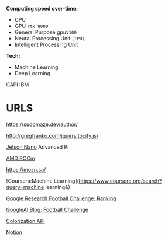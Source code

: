 **Computing speed over-time:**

- CPU
- GPU `rtx 8000`
- General Purpose gpu`V100`
- Neural Processing Unit    `(TPU)`
- Intelligent Processing Unit



**Tech:**

- Machine Learning
- Deep Learning

CAPI IBM

# URLS

https://sudomaze.dev/author/

http://gregfranko.com/jquery.tocify.js/

[Jetson Nano](https://developer.nvidia.com/embedded/jetson-nano-developer-kit)       Advanced Pi

[AMD ROCm](https://rocmdocs.amd.com/en/latest/)

https://mozn.sa/

[Coursera:Machine Learning](https://www.coursera.org/search?query=machine learning&)

[Google Research Football Challenge: Ranking](https://research-football.dev/11vs11/ranking)

[GoogleAI Blog: Football Challenge](https://ai.googleblog.com/2019/06/introducing-google-research-football.html)

[Colorization API](https://deepai.org/machine-learning-model/colorizer)

[Notion](https://www.notion.so/)



